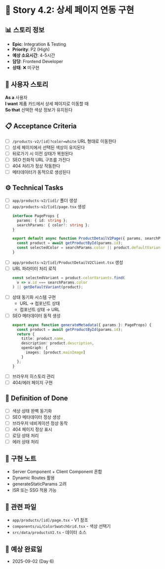 # 📝 Story 4.2: 상세 페이지 연동 구현

## 📊 스토리 정보
- **Epic**: Integration & Testing
- **Priority**: P2 (High)
- **예상 소요시간**: 4-5시간
- **담당**: Frontend Developer
- **상태**: ❌ 미구현

## 🎯 사용자 스토리
**As a** 사용자  
**I want** 제품 카드에서 상세 페이지로 이동할 때  
**So that** 선택한 색상 정보가 유지된다

## 📋 Acceptance Criteria
- [ ] `/products-v2/[id]?color=white` URL 형태로 이동한다
- [ ] 상세 페이지에서 선택된 색상이 유지된다
- [ ] 뒤로가기 시 이전 상태가 복원된다
- [ ] SEO 친화적 URL 구조를 가진다
- [ ] 404 처리가 정상 작동한다
- [ ] 메타데이터가 동적으로 생성된다

## ⚙️ Technical Tasks
- [ ] `app/products-v2/[id]/` 폴더 생성
- [ ] `app/products-v2/[id]/page.tsx` 생성
  ```typescript
  interface PageProps {
    params: { id: string };
    searchParams: { color?: string };
  }
  
  export default async function ProductDetailV2Page({ params, searchParams }: PageProps) {
    const product = await getProductById(params.id);
    const selectedColor = searchParams.color || product.defaultVariant;
  }
  ```
- [ ] `app/products-v2/[id]/ProductDetailV2Client.tsx` 생성
- [ ] URL 파라미터 처리 로직
  ```typescript
  const selectedVariant = product.colorVariants.find(
    v => v.id === searchParams.color
  ) || getDefaultVariant(product);
  ```
- [ ] 상태 동기화 시스템 구현
  - URL → 컴포넌트 상태
  - 컴포넌트 상태 → URL
- [ ] SEO 메타데이터 동적 생성
  ```typescript
  export async function generateMetadata({ params }: PageProps) {
    const product = await getProductById(params.id);
    return {
      title: product.name,
      description: product.description,
      openGraph: {
        images: [product.mainImage]
      }
    };
  }
  ```
- [ ] 브라우저 히스토리 관리
- [ ] 404/에러 페이지 구현

## 🎯 Definition of Done
- [ ] 색상 상태 완벽 동기화
- [ ] SEO 메타데이터 정상 생성
- [ ] 브라우저 네비게이션 정상 동작
- [ ] 404 페이지 정상 표시
- [ ] 로딩 상태 처리
- [ ] 에러 상태 처리

## 📝 구현 노트
- Server Component + Client Component 혼합
- Dynamic Routes 활용
- generateStaticParams 고려
- ISR 또는 SSG 적용 가능

## 🔗 관련 파일
- `app/products/[id]/page.tsx` - V1 참조
- `components/ui/ColorSwatchGrid.tsx` - 색상 선택기
- `src/data/productsV2.ts` - 데이터 소스

## 📅 예상 완료일
- 2025-09-02 (Day 6)